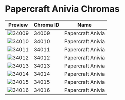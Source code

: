 # Papercraft Anivia Chromas



| Preview | Chroma ID | Name |
|---------|-----------|------|
| ![34009](https://raw.communitydragon.org/latest/plugins/rcp-be-lol-game-data/global/default/v1/champion-chroma-images/34/34009.png) | 34009 | Papercraft Anivia |
| ![34010](https://raw.communitydragon.org/latest/plugins/rcp-be-lol-game-data/global/default/v1/champion-chroma-images/34/34010.png) | 34010 | Papercraft Anivia |
| ![34011](https://raw.communitydragon.org/latest/plugins/rcp-be-lol-game-data/global/default/v1/champion-chroma-images/34/34011.png) | 34011 | Papercraft Anivia |
| ![34012](https://raw.communitydragon.org/latest/plugins/rcp-be-lol-game-data/global/default/v1/champion-chroma-images/34/34012.png) | 34012 | Papercraft Anivia |
| ![34013](https://raw.communitydragon.org/latest/plugins/rcp-be-lol-game-data/global/default/v1/champion-chroma-images/34/34013.png) | 34013 | Papercraft Anivia |
| ![34014](https://raw.communitydragon.org/latest/plugins/rcp-be-lol-game-data/global/default/v1/champion-chroma-images/34/34014.png) | 34014 | Papercraft Anivia |
| ![34015](https://raw.communitydragon.org/latest/plugins/rcp-be-lol-game-data/global/default/v1/champion-chroma-images/34/34015.png) | 34015 | Papercraft Anivia |
| ![34016](https://raw.communitydragon.org/latest/plugins/rcp-be-lol-game-data/global/default/v1/champion-chroma-images/34/34016.png) | 34016 | Papercraft Anivia |